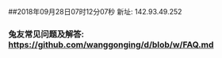##2018年09月28日07时12分07秒 新址: 142.93.49.252
### 兔友常见问题及解答: https://github.com/wanggonging/d/blob/w/FAQ.md
